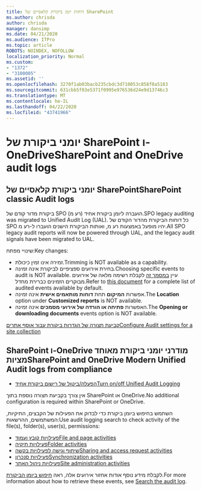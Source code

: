 ```yaml
---
title: דוחות יומן ביקורת קלאסיים של SharePoint
ms.author: chrisda
author: chrisda
manager: dansimp
ms.date: 04/21/2020
ms.audience: ITPro
ms.topic: article
ROBOTS: NOINDEX, NOFOLLOW
localization_priority: Normal
ms.custom:
- "1372"
- "3100005"
ms.assetid: ''
ms.openlocfilehash: 3270f1ab03bacb235cbdc3d710053c858f0a5183
ms.sourcegitcommit: 631cbb5f03e5371f0995e976536d24e9d13746c3
ms.translationtype: MT
ms.contentlocale: he-IL
ms.lasthandoff: 04/22/2020
ms.locfileid: "43741966"
---
```

# <a name="sharepoint-and-onedrive-audit-logs"></a><span data-ttu-id="c7a86-102">יומני ביקורת של SharePoint ו-OneDrive</span><span class="sxs-lookup"><span data-stu-id="c7a86-102">SharePoint and OneDrive audit logs</span></span>

## <a name="sharepoint-classic-audit-logs"></a><span data-ttu-id="c7a86-103">יומני ביקורת קלאסיים של SharePoint</span><span class="sxs-lookup"><span data-stu-id="c7a86-103">SharePoint classic Audit logs</span></span>

<span data-ttu-id="c7a86-104">ביקורת מדור קודם של SPO הועברה ליומן ביקורת אחיד (רע מ).</span><span class="sxs-lookup"><span data-stu-id="c7a86-104">SPO legacy auditing was migrated to Unified Audit Log (UAL).</span></span> <span data-ttu-id="c7a86-105">כל דוחות הביקורת מהדור הקודם של SPO יהיו מופעל באמצעות רע מ, ואותות הביקורת הישנים הועברו ל-רע מ.</span><span class="sxs-lookup"><span data-stu-id="c7a86-105">All SPO legacy audit reports will now be powered through UAL, and the legacy audit signals have been migrated to UAL.</span></span>

<span data-ttu-id="c7a86-106">שינויי מפתח:</span><span class="sxs-lookup"><span data-stu-id="c7a86-106">Key changes:</span></span>

* <span data-ttu-id="c7a86-107">זמירה אינו זמין כיכולת.</span><span class="sxs-lookup"><span data-stu-id="c7a86-107">Trimming is NOT available as a capability.</span></span>
* <span data-ttu-id="c7a86-108">בחירת אירועים ספציפיים לביקורת אינה זמינה.</span><span class="sxs-lookup"><span data-stu-id="c7a86-108">Choosing specific events to audit is NOT available.</span></span> <span data-ttu-id="c7a86-109">עיין [במסמך זה](https://docs.microsoft.com/office365/securitycompliance/search-the-audit-log-in-security-and-compliance) לקבלת רשימה מלאה של אירועים מבוקרים הזמינים כברירת מחדל.</span><span class="sxs-lookup"><span data-stu-id="c7a86-109">Refer to [this document](https://docs.microsoft.com/office365/securitycompliance/search-the-audit-log-in-security-and-compliance) for a complete list of audited events available by default.</span></span>
* <span data-ttu-id="c7a86-110">אפשרות **המיקום** תחת **דוחות מותאמים אישית** אינה זמינה.</span><span class="sxs-lookup"><span data-stu-id="c7a86-110">The **Location** option under **Customized reports** is NOT available.</span></span>
* <span data-ttu-id="c7a86-111">האפשרות **פתיחה או הורדה של אירועי מסמכים** אינה זמינה.</span><span class="sxs-lookup"><span data-stu-id="c7a86-111">The **Opening or downloading documents** events option is NOT available.</span></span>

[<span data-ttu-id="c7a86-112">קביעת תצורה של הגדרות ביקורת עבור אוסף אתרים</span><span class="sxs-lookup"><span data-stu-id="c7a86-112">Configure Audit settings for a site collection</span></span>](https://support.office.com/article/Configure-audit-settings-for-a-site-collection-A9920C97-38C0-44F2-8BCB-4CF1E2AE22D2)

## <a name="sharepoint-and-onedrive-modern-unified-audit-logs-from-compliance"></a><span data-ttu-id="c7a86-113">SharePoint ו-OneDrive מודרני יומני ביקורת מאוחד מציות</span><span class="sxs-lookup"><span data-stu-id="c7a86-113">SharePoint and OneDrive Modern Unified Audit logs from compliance</span></span>

* [<span data-ttu-id="c7a86-114">הפעלה/ביטול של רישום ביקורת אחיד</span><span class="sxs-lookup"><span data-stu-id="c7a86-114">Turn on/off Unified Audit Logging</span></span>](https://docs.microsoft.com/office365/securitycompliance/turn-audit-log-search-on-or-off) 

<span data-ttu-id="c7a86-115">אין צורך בקביעת תצורה נוספת בתוך SharePoint או OneDrive.</span><span class="sxs-lookup"><span data-stu-id="c7a86-115">No additional configuration is required within SharePoint or OneDrive.</span></span>

<span data-ttu-id="c7a86-116">השתמש בחיפוש ביומן ביקורת כדי לבדוק את הפעילות של הקבצים, התיקיות, המשתמשים, ההרשאות:</span><span class="sxs-lookup"><span data-stu-id="c7a86-116">Use audit logging search to check activity of the file(s), folder(s), user(s), permissions:</span></span>

* [<span data-ttu-id="c7a86-117">פעילויות קובץ ועמוד</span><span class="sxs-lookup"><span data-stu-id="c7a86-117">File and page activities</span></span>](https://docs.microsoft.com/office365/securitycompliance/search-the-audit-log-in-security-and-compliance)
* [<span data-ttu-id="c7a86-118">פעילויות תיקיה</span><span class="sxs-lookup"><span data-stu-id="c7a86-118">Folder activities</span></span>](https://docs.microsoft.com/office365/securitycompliance/search-the-audit-log-in-security-and-compliance#folder-activities)
* [<span data-ttu-id="c7a86-119">שיתוף וגישה לפעילויות בקשה</span><span class="sxs-lookup"><span data-stu-id="c7a86-119">Sharing and access request activities</span></span>](https://docs.microsoft.com/office365/securitycompliance/search-the-audit-log-in-security-and-compliance#sharing-and-access-request-activities)
* [<span data-ttu-id="c7a86-120">פעילויות סנכרון</span><span class="sxs-lookup"><span data-stu-id="c7a86-120">Synchronization activities</span></span>](https://docs.microsoft.com/office365/securitycompliance/search-the-audit-log-in-security-and-compliance#synchronization-activities)
* [<span data-ttu-id="c7a86-121">פעילויות ניהול האתר</span><span class="sxs-lookup"><span data-stu-id="c7a86-121">Site administration activities</span></span>](https://docs.microsoft.com/office365/securitycompliance/search-the-audit-log-in-security-and-compliance#site-administration-activities)

<span data-ttu-id="c7a86-122">לקבלת מידע נוסף אודות אחזור אירועים אלה, ראה [חיפוש ביומן הביקורת](https://docs.microsoft.com/office365/securitycompliance/search-the-audit-log-in-security-and-compliance#search-the-audit-log).</span><span class="sxs-lookup"><span data-stu-id="c7a86-122">For more information about how to retrieve these events, see [Search the audit log](https://docs.microsoft.com/office365/securitycompliance/search-the-audit-log-in-security-and-compliance#search-the-audit-log).</span></span>
